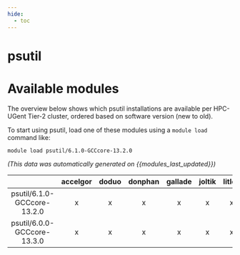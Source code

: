 ```yaml
---
hide:
  - toc
---
```


psutil
======

# Available modules


The overview below shows which psutil installations are available per HPC-UGent Tier-2 cluster, ordered based on software version (new to old).

To start using psutil, load one of these modules using a `module load` command like:

```shell
module load psutil/6.1.0-GCCcore-13.2.0
```

*(This data was automatically generated on {{modules_last_updated}})*  

| |accelgor|doduo|donphan|gallade|joltik|litleo|shinx|
| :---: | :---: | :---: | :---: | :---: | :---: | :---: | :---: |
|psutil/6.1.0-GCCcore-13.2.0|x|x|x|x|x|x|x|
|psutil/6.0.0-GCCcore-13.3.0|x|x|x|x|x|x|x|
